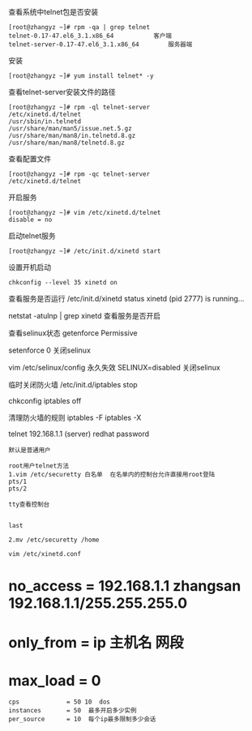 查看系统中telnet包是否安装
```shell
[root@zhangyz ~]# rpm -qa | grep telnet 
telnet-0.17-47.el6_3.1.x86_64			客户端
telnet-server-0.17-47.el6_3.1.x86_64 		服务器端
```

安装
```shell
[root@zhangyz ~]# yum install telnet* -y
```

查看telnet-server安装文件的路径
```shell
[root@zhangyz ~]# rpm -ql telnet-server 
/etc/xinetd.d/telnet
/usr/sbin/in.telnetd
/usr/share/man/man5/issue.net.5.gz
/usr/share/man/man8/in.telnetd.8.gz
/usr/share/man/man8/telnetd.8.gz
```

查看配置文件
```shell
[root@zhangyz ~]# rpm -qc telnet-server 
/etc/xinetd.d/telnet
```

开启服务
```shell
[root@zhangyz ~]# vim /etc/xinetd.d/telnet
disable = no 
```

启动telnet服务
```shell
[root@zhangyz ~]# /etc/init.d/xinetd start 
```

设置开机启动
```shell
chkconfig --level 35 xinetd on 
```

查看服务是否运行
/etc/init.d/xinetd status
xinetd (pid  2777) is running...


netstat  -atulnp | grep xinetd 查看服务是否开启

查看selinux状态
getenforce 
Permissive

setenforce  0   关闭selinux  

vim /etc/selinux/config 永久失效
SELINUX=disabled 关闭selinux

临时关闭防火墙
/etc/init.d/iptables stop

chkconfig iptables off

清理防火墙的规则
iptables -F 
iptables -X

telnet 192.168.1.1 (server)
	redhat
	password 

	默认是普通用户

	root用户telnet方法
	1.vim /etc/securetty 白名单  在名单内的控制台允许直接用root登陆
	pts/1
	pts/2

	tty查看控制台 


	last

	2.mv /etc/securetty /home

	vim /etc/xinetd.conf
#       no_access       = 192.168.1.1 zhangsan 192.168.1.1/255.255.255.0 
#       only_from       = ip 主机名 网段 
#       max_load        = 0
	cps             = 50 10  dos      
	instances       = 50  最多开启多少实例  
	per_source      = 10  每个ip最多限制多少会话






